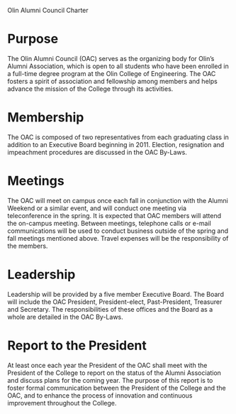 Olin Alumni Council Charter


Purpose
=======

The Olin Alumni Council (OAC) serves as the organizing body for Olin’s Alumni Association, which is open to all students who have been enrolled in a full-time degree program at the Olin College of Engineering. The OAC fosters a spirit of association and fellowship among members and helps advance the mission of the College through its activities.


Membership
==========

The OAC is composed of two representatives from each graduating class in addition to an Executive Board beginning in 2011. Election, resignation and impeachment procedures are discussed in the OAC By-Laws.


Meetings
========

The OAC will meet on campus once each fall in conjunction with the Alumni Weekend or a similar event, and will conduct one meeting via teleconference in the spring. It is expected that OAC members will attend the on-campus meeting. Between meetings, telephone calls or e-mail communications will be used to conduct business outside of the spring and fall meetings mentioned above. Travel expenses will be the responsibility of the members.


Leadership
==========

Leadership will be provided by a five member Executive Board. The Board will include the OAC President, President-elect, Past-President, Treasurer and Secretary. The responsibilities of these offices and the Board as a whole are detailed in the OAC By-Laws.


Report to the President
=======================

At least once each year the President of the OAC shall meet with the President of the College to report on the status of the Alumni Association and discuss plans for the coming year. The purpose of this report is to foster formal communication between the President of the College and the OAC, and to enhance the process of innovation and continuous improvement throughout the College.
